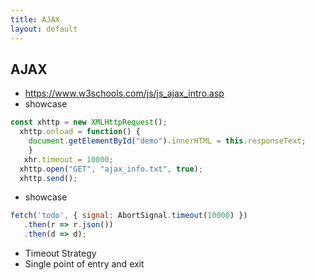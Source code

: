 ```yaml
---
title: AJAX
layout: default
---
```


## AJAX
- https://www.w3schools.com/js/js_ajax_intro.asp
- showcase
```js
const xhttp = new XMLHttpRequest();
  xhttp.onload = function() {
    document.getElementById("demo").innerHTML = this.responseText;
    }
   xhr.timeout = 10000;
  xhttp.open("GET", "ajax_info.txt", true);
  xhttp.send();
  ```
- showcase 
```js
fetch('todo', { signal: AbortSignal.timeout(10000) })
   .then(r => r.json())
   .then(d => d);
```
- Timeout Strategy
- Single point of entry and exit
